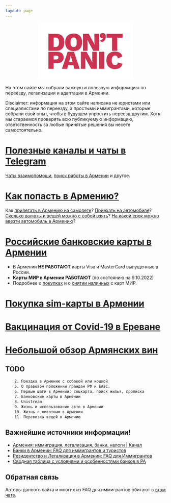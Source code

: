 ```yaml
---
layout: page
---
```


<p style="text-align: center;"><img src="/assets/panic.svg" alt="Don't panic!" width="300px"></p>

На этом сайте мы собрали важную и полезную информацию по переезду, легализации и адаптации в Армении.

Disclaimer: информация на этом сайте написана не юристами или специалистами по переезду, а простыми
иммигрантами, которые собрали свой опыт, чтобы в будущем упростить переезд другим. Хотя мы стараемся
проверять всю публикуемую информацию, ответственность за любые принятые решения вы несете самостоятельно.

# [Полезные каналы и чаты в Telegram](/telegram-groups)

[Чаты взаимопомощи](/telegram-groups#помощь-иммигрантам), [поиск работы в Армении](/telegram-groups#поиск-работы) и другое.

# [Как попасть в Армению?](/border)

Как [прилетать в Армению на самолете](/border#как-прилететь-в-армению)?
[Приехать на автомобиле](/border#как-приехать-в-армению-по-земле)?
[Сколько валюты и вещей можно с собой взять](/border)?
[На какой срок можно ввезти автомобиль в Армению](/border#на-какой-срок-можно-ввезти-автомобиль-в-армению)?

# [Российские банковские карты в Армении](/russian-cards)

- В Армении **НЕ РАБОТАЮТ** карты Visa и MasterCard выпущенные в России.
- **Карты МИР в Армении РАБОТАЮТ** (по состоянию на 9.10.2022)
- Подробнее о [покупках](/russian-cards#особенности-работы-карт-мир-в-армении) и о [снятии наличных](/russian-cards#снятие-наличных-с-карт-мир) с карт МИР.

# [Покупка sim-карты в Армении](/cellular)
# [Вакцинация от Covid-19 в Ереване](/covid-vaccine)

# [Небольшой обзор Армянских вин](/armenian-wines)

## TODO

```
    2. Поездка в Армению с собакой или кошкой
    5. О правовом положении граждан РФ и ЕАЭС.
    6. Первые шаги в Армении: соцкарта, поиск жилья, прописка
    7. Банковские карты в Армении
    8. Unistream
    9. Жизнь и использование авто в Армении
    10. Жизнь с животным в Армении
    11. Перевозка вещей в Армению
```

## Важнейшие источники информации!

- [Армения: иммиграция, легализация, банки, налоги \| Канал](https://t.me/am_banking_and_residency)
- [Банки в Армении: FAQ для иммигрантов и туристов](https://bit.ly/armenian-banks-faq)
- [Резидентство и Легализация в Армении: FAQ для Иммигрантов](https://bit.ly/armenian-residency-faq)
- [Сводная таблица с условиями и особенностями банков в РА](https://bit.ly/armenian-banks-terms)

## Обратная связь

Авторы данного сайта и многих из FAQ для иммигрантов обитают в [этом чате](https://t.me/am_banking_and_relocation_chat).
